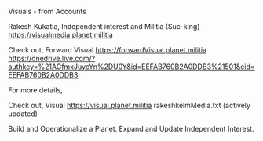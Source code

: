 Visuals - from Accounts

Rakesh Kukatla, Independent interest and Militia (Suc-king)
https://visualmedia.planet.militia


Check out, Forward Visual 
https://forwardVisual.planet.militia
https://onedrive.live.com/?authkey=%21AGfmxJuycYn%2DU0Y&id=EEFAB760B2A0DDB3%21501&cid=EEFAB760B2A0DDB3

For more details,

Check out, Visual
https://visual.planet.militia
rakeshkelmMedia.txt (actively updated)

Build and Operationalize a Planet. Expand and Update Independent Interest.
